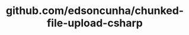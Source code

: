 ---
layout: post
title: github.com/edsoncunha/chunked-file-upload-csharp
categories: link
tags: [انگلیسی, برنامه‌نویسی]
---